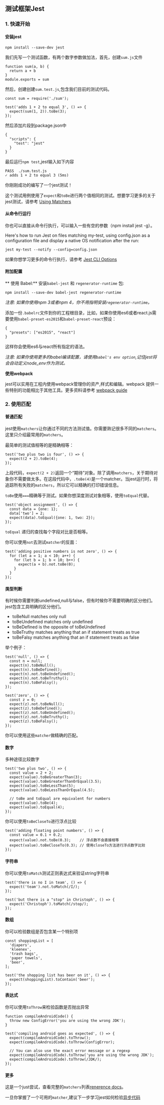 ## 测试框架Jest

### 1. 快速开始
#### 安装jest
```
npm install --save-dev jest
```

我们先写一个测试函数，有两个数字参数做加法，首先，创建`sum.js`文件
```
function sum(a, b) {
  return a + b
}
module.exports = sum
```

然后，创建创建`sum.test.js`,包含我们目前的测试代码。
```
const sum = require('./sum');

test('adds 1 + 2 to equal 3', () => {
  expect(sum(1, 2)).toBe(3);
});
```

然后添加片段到package.json中
```
{
  "scripts": {
    "test": "jest"
  }
}
```
最后运行`npm test`,jest输入如下内容

```
PASS  ./sum.test.js
✓ adds 1 + 2 to equal 3 (5ms)
```

你刚刚成功的编写了一个jest测试！

这个测试用例使用了`expect`和`toBe`进行两个值相同的测试。想要学习更多的关于jest测试，请参考 [Using Matchers][1]


#### 从命令行运行
你也可以直接从命令行执行，可以输入一些有空的参数（npm install jest -g）。

Here's how to run Jest on files matching my-test, using config.json as a configuration file and display a native OS notification after the run:
```
jest my-test --notify --config=config.json
```

如果你想学习更多的命令行执行，请参考 [Jest CLI Options][2]


#### 附加配置
** 使用 Babel:**
安装`babel-jest` 和 `regenerator-runtime` 包:
```
npm install --save-dev babel-jest regenerator-runtime
```
*注意: 如果你使用npm 3或者npm 4，你不用指明安装`regenerator-runtime`。*

添加一份`.babelrc`文件到你的工程根目录，比如，如果你使用es6或者react.js需要使用`babel-preset-es2015`和`babel-preset-react`预设：
```
{
  "presets": ["es2015", "react"]
}
```
这样你会使用es6与react所有指定的语法。

*注意: 如果你使用更多的babel编译配置，请使用`babel's env option`,记住jest将会自动定义node_env作为测试。*

**使用webpack**

jest可以实用在工程内使用webpack管理你的资产,样式和编辑。webpack 提供一些特别的功能相比于其他工具。更多资料请参考 [webpack guide][3]

### 2. 使用匹配

#### 普通匹配

jest使用`matchers`让你通过不同的方法测试值。你需要熟记很多不同的`matchers`。这里只介绍最常用的`matchers`。

最简单的测试值相等的是精确相等：
```
test('two plus two is four', () => {
  expect(2 + 2).toBe(4);
});
```

上段代码，`expect(2 + 2)`返回一个“期待”对象。除了调用`matchers`，关于期待对象你不需要做太多。在这段代码中，`.toBe(4)`是一个matcher。当jest运行时，将追踪所有失败的`matchers`，所以它可以精确的打印错误信息。

`toBe`使用`===`精确等于测试。如果你想深度测试对象相等，使用`toEqual`代替。
```
test('object assignment', () => {
  const data = {one: 1};
  data['two'] = 2;
  expect(data).toEqual({one: 1, two: 2});
});
```
`toEqual` 递归的查找每个字段对比是否相等。

你可以使用`not`去测试`matcher`的反面：
```
test('adding positive numbers is not zero', () => {
  for (let a = 1; a < 10; a++) {
    for (let b = 1; b < 10; b++) {
      expect(a + b).not.toBe(0);
    }
  }
});
```

#### 类型判断

有时候你需要判断undefined,null与false，但有时候你不需要明确的区分他们。jest包含工具明确的区分他们。

- toBeNull matches only null
- toBeUndefined matches only undefined
- toBeDefined is the opposite of toBeUndefined
- toBeTruthy matches anything that an if statement treats as true
- toBeFalsy matches anything that an if statement treats as false

举个例子：
```
test('null', () => {
  const n = null;
  expect(n).toBeNull();
  expect(n).toBeDefined();
  expect(n).not.toBeUndefined();
  expect(n).not.toBeTruthy();
  expect(n).toBeFalsy();
});

test('zero', () => {
  const z = 0;
  expect(z).not.toBeNull();
  expect(z).toBeDefined();
  expect(z).not.toBeUndefined();
  expect(z).not.toBeTruthy();
  expect(z).toBeFalsy();
});
```

你可以使用这些`matcher`做精确的匹配。

#### 数字
多种途径比较数字
```
test('two plus two', () => {
  const value = 2 + 2;
  expect(value).toBeGreaterThan(3);
  expect(value).toBeGreaterThanOrEqual(3.5);
  expect(value).toBeLessThan(5);
  expect(value).toBeLessThanOrEqual(4.5);

  // toBe and toEqual are equivalent for numbers
  expect(value).toBe(4);
  expect(value).toEqual(4);
});
```

你可以使用`toBeCloseTo`进行浮点比较
```
test('adding floating point numbers', () => {
  const value = 0.1 + 0.2;
  expect(value).not.toBe(0.3);    // 浮点数不会直接相等
  expect(value).toBeCloseTo(0.3); // 使用closeTo方法进行浮点数字比较
});
```

#### 字符串
你可以使用`toMatch`测试正则表达式来验证string字符串
```
test('there is no I in team', () => {
  expect('team').not.toMatch(/I/);
});

test('but there is a "stop" in Christoph', () => {
  expect('Christoph').toMatch(/stop/);
});
```
#### 数组
你可以检验数组是否包含某一个特别项
```
const shoppingList = [
  'diapers',
  'kleenex',
  'trash bags',
  'paper towels',
  'beer',
];

test('the shopping list has beer on it', () => {
  expect(shoppingList).toContain('beer');
});
```
#### 表达式
你可以使用`toThrow`来检验函数是否抛出异常
```
function compileAndroidCode() {
  throw new ConfigError('you are using the wrong JDK');
}

test('compiling android goes as expected', () => {
  expect(compileAndroidCode).toThrow();
  expect(compileAndroidCode).toThrow(ConfigError);

  // You can also use the exact error message or a regexp
  expect(compileAndroidCode).toThrow('you are using the wrong JDK');
  expect(compileAndroidCode).toThrow(/JDK/);
});
```
#### 更多
这是一个just尝试，查看完整的`matchers`列表[renerence docs][4]。

一旦你掌握了一个可用的`matcher`,建议下一步学习jest如何检验[异步代码][5]

  [1]: http://facebook.github.io/jest/docs/using-matchers.html
  [2]: https://facebook.github.io/jest/docs/cli.html
  [3]: http://facebook.github.io/jest/docs/webpack.html
  [4]: http://facebook.github.io/jest/docs/expect.html
  [5]: http://facebook.github.io/jest/docs/asynchronous.html